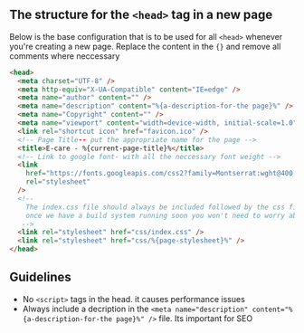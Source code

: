 ## The structure for the `<head>` tag in a new page

Below is the base configuration that is to be used for all `<head>`
whenever you're creating a new page.
Replace the content in the `{}` and remove all comments where neccessary

```html
<head>
  <meta charset="UTF-8" />
  <meta http-equiv="X-UA-Compatible" content="IE=edge" />
  <meta name="author" content="" />
  <meta name="description" content="%{a-description-for-the page}%" />
  <meta name="Copyright" content="" />
  <meta name="viewport" content="width=device-width, initial-scale=1.0" />
  <link rel="shortcut icon" href="favicon.ico" />
  <!-- Page Title-- put the appropriate name for the page -->
  <title>E-care - %{current-page-title}%</title>
  <!-- Link to google font- with all the neccessary font weight -->
  <link
    href="https://fonts.googleapis.com/css2?family=Montserrat:wght@400;500;600;700;800&display=swap"
    rel="stylesheet"
  />
  <!-- 
    The index.css file should always be included followed by the css file for that page.
    once we have a build system running soon you won't need to worry about this 
   -->
  <link rel="stylesheet" href="css/index.css" />
  <link rel="stylesheet" href="css/%{page-stylesheet}%" />
</head>
```

## Guidelines

- No `<script>` tags in the head. it causes performance issues
- Always include a decription in the `<meta name="description" content="%{a-description-for-the page}%" />` file. Its important for SEO
